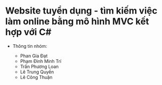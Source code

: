 # Website tuyển dụng - tìm kiếm việc làm online bằng mô hình MVC kết hợp với C#

* Thông tin nhóm:

    * Phan Gia Đạt
    * Phạm Đình Minh Trí
    * Trần Phương Loan
    * Lê Trung Quyền
    * Lê Công Thuận
